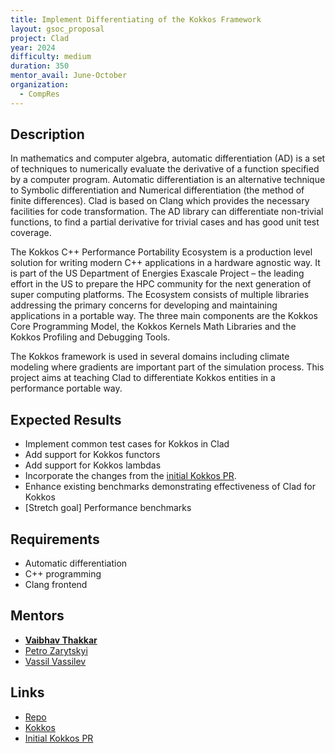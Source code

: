 ```yaml
---
title: Implement Differentiating of the Kokkos Framework
layout: gsoc_proposal
project: Clad
year: 2024
difficulty: medium
duration: 350
mentor_avail: June-October
organization:
  - CompRes
---
```


## Description

In mathematics and computer algebra, automatic differentiation (AD) is a set of
techniques to numerically evaluate the derivative of a function specified by a
computer program. Automatic differentiation is an alternative technique to
Symbolic differentiation and Numerical differentiation (the method of finite
differences). Clad is based on Clang which provides the necessary facilities for
code transformation. The AD library can differentiate non-trivial functions, to
find a partial derivative for trivial cases and has good unit test coverage.

The Kokkos C++ Performance Portability Ecosystem is a production level solution
for writing modern C++ applications in a hardware agnostic way. It is part of
the US Department of Energies Exascale Project – the leading effort in the US to
prepare the HPC community for the next generation of super computing
platforms. The Ecosystem consists of multiple libraries addressing the primary
concerns for developing and maintaining applications in a portable way. The
three main components are the Kokkos Core Programming Model, the Kokkos Kernels
Math Libraries and the Kokkos Profiling and Debugging Tools.

The Kokkos framework is used in several domains including climate modeling where
gradients are important part of the simulation process. This project aims at
teaching Clad to differentiate Kokkos entities in a performance portable way.

## Expected Results

* Implement common test cases for Kokkos in Clad
* Add support for Kokkos functors
* Add support for Kokkos lambdas
* Incorporate the changes from the [initial Kokkos PR](https://github.com/vgvassilev/clad/pull/783).
* Enhance existing benchmarks demonstrating effectiveness of Clad for Kokkos
* [Stretch goal] Performance benchmarks


## Requirements

* Automatic differentiation
* C++ programming
* Clang frontend

## Mentors
* **[Vaibhav Thakkar](mailto:vaibhav.thakkar@cern.ch)**
* [Petro Zarytskyi](mailto:petro.zarytskyi@gmail.com)
* [Vassil Vassilev](mailto:vvasilev@cern.ch)

## Links
* [Repo](https://github.com/vgvassilev/clad)
* [Kokkos](https://kokkos.org/)
* [Initial Kokkos PR](https://github.com/vgvassilev/clad/pull/783)
